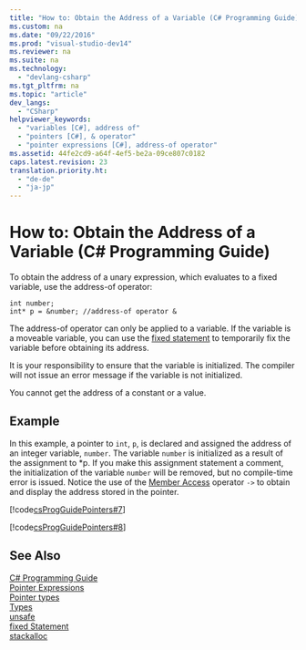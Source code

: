 ```yaml
---
title: "How to: Obtain the Address of a Variable (C# Programming Guide)"
ms.custom: na
ms.date: "09/22/2016"
ms.prod: "visual-studio-dev14"
ms.reviewer: na
ms.suite: na
ms.technology: 
  - "devlang-csharp"
ms.tgt_pltfrm: na
ms.topic: "article"
dev_langs: 
  - "CSharp"
helpviewer_keywords: 
  - "variables [C#], address of"
  - "pointers [C#], & operator"
  - "pointer expressions [C#], address-of operator"
ms.assetid: 44fe2cd9-a64f-4ef5-be2a-09ce807c0182
caps.latest.revision: 23
translation.priority.ht: 
  - "de-de"
  - "ja-jp"
---
```

# How to: Obtain the Address of a Variable (C# Programming Guide)
To obtain the address of a unary expression, which evaluates to a fixed variable, use the address-of operator:  
  
```  
int number;  
int* p = &number; //address-of operator &  
```  
  
 The address-of operator can only be applied to a variable. If the variable is a moveable variable, you can use the [fixed statement](../VS_csharp/fixed-statement--csharp-reference-.md) to temporarily fix the variable before obtaining its address.  
  
 It is your responsibility to ensure that the variable is initialized. The compiler will not issue an error message if the variable is not initialized.  
  
 You cannot get the address of a constant or a value.  
  
## Example  
 In this example, a pointer to `int`, `p`, is declared and assigned the address of an integer variable, `number`. The variable `number` is initialized as a result of the assignment to *p. If you make this assignment statement a comment, the initialization of the variable `number` will be removed, but no compile-time error is issued. Notice the use of the [Member Access](../VS_csharp/how-to--access-a-member-with-a-pointer--csharp-programming-guide-.md) operator `->` to obtain and display the address stored in the pointer.  
  
 [!code[csProgGuidePointers#7](../VS_csharp/codesnippet/CSharp/how-to--obtain-the-address-of-a-variable--csharp-programming-guide-_1.cs)]  
  
 [!code[csProgGuidePointers#8](../VS_csharp/codesnippet/CSharp/how-to--obtain-the-address-of-a-variable--csharp-programming-guide-_2.cs)]  
  
## See Also  
 [C# Programming Guide](../VS_csharp/csharp-programming-guide.md)   
 [Pointer Expressions](../VS_csharp/pointer-expressions--csharp-programming-guide-.md)   
 [Pointer types](../VS_csharp/pointer-types--csharp-programming-guide-.md)   
 [Types](../VS_csharp/types--csharp-reference-.md)   
 [unsafe](../VS_csharp/unsafe--csharp-reference-.md)   
 [fixed Statement](../VS_csharp/fixed-statement--csharp-reference-.md)   
 [stackalloc](../VS_csharp/stackalloc--csharp-reference-.md)